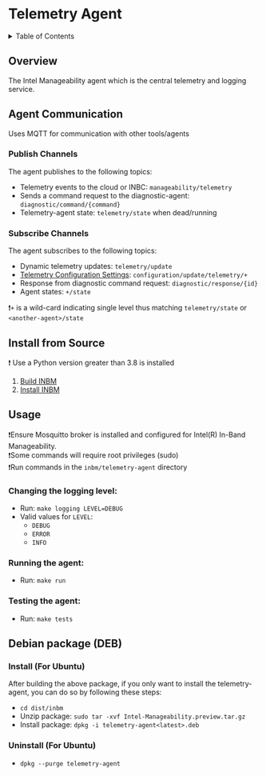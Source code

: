 # Telemetry Agent

<details>
<summary>Table of Contents</summary>

- [Overview](#overview)
- [Agent Communication](#agent-communication)
    - [Publish Channels](#publish-channels)
    - [Subscribe Channels](#subscribe-channels)
- [Install from Source](#install-from-source)
- [Usage](#usage)
  - [Changing the logging level](#changing-the-logging-level)
  - [Running the agent](#running-the-agent)
  - [Testing the agent](#testing-the-agent)
- [Debian package (DEB)](#debian-package-deb)
</details>

## Overview

The Intel Manageability agent which is the central telemetry and logging service.

## Agent Communication 

Uses MQTT for communication with other tools/agents

### Publish Channels
The agent publishes to the following topics:
  - Telemetry events to the cloud or INBC: `manageability/telemetry`
  - Sends a command request to the diagnostic-agent: `diagnostic/command/{command}`
  - Telemetry-agent state: `telemetry/state` when dead/running

### Subscribe Channels
The agent subscribes to the following topics:
  - Dynamic telemetry updates: `telemetry/update`
  - [Telemetry Configuration Settings](#https://github.com/intel/intel-inb-manageability/blob/develop/docs/Configuration%20Parameters.md#telemetry): `configuration/update/telemetry/+`
  - Response from diagnostic command request: `diagnostic/response/{id}`
  - Agent states: `+/state`
 
❗`+` is a wild-card indicating single level thus matching `telemetry/state` or `<another-agent>/state`

## Install from Source
❗ Use a Python version greater than 3.8 is installed

1. [Build INBM](#https://github.com/intel/intel-inb-manageability/blob/develop/README.md#build-instructions)
2. [Install INBM](#https://github.com/intel/intel-inb-manageability/blob/develop/docs/In-Band%20Manageability%20Installation%20Guide%20Ubuntu.md)

## Usage

❗Ensure Mosquitto broker is installed and configured for Intel(R) In-Band Manageability.  
❗Some commands will require root privileges (sudo)  
❗Run commands in the `inbm/telemetry-agent` directory

### Changing the logging level:

- Run: `make logging LEVEL=DEBUG`
- Valid values for `LEVEL`:
  - `DEBUG`
  - `ERROR`
  - `INFO`

### Running the agent:

- Run: `make run`

### Testing the agent:

- Run: `make tests`

## Debian package (DEB)

### Install (For Ubuntu)
After building the above package, if you only want to install the telemetry-agent, you can do so by following these steps:
- `cd dist/inbm`
- Unzip package: `sudo tar -xvf Intel-Manageability.preview.tar.gz`
- Install package: `dpkg -i telemetry-agent<latest>.deb`

### Uninstall (For Ubuntu)
- `dpkg --purge telemetry-agent`
